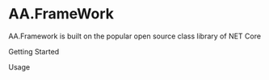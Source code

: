 # AA.FrameWork
AA.Framework is built on the popular open source class library of NET Core


Getting Started

Usage

